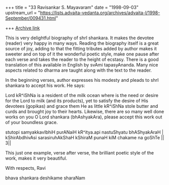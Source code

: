 +++
title = "33 Ravisankar S. Mayavaram"
date = "1998-09-03"
upstream_url = "https://lists.advaita-vedanta.org/archives/advaita-l/1998-September/009431.html"

+++
[Archive link](https://lists.advaita-vedanta.org/archives/advaita-l/1998-September/009431.html)

This is very delightful biography of shrI shankara. It makes the
devotee (reader) very happy in many ways. Reading the biography
itself is a great source of joy, adding to that the fitting
tributes added by author makes it sweeter and on top of it the
wonderful poetic style, make one pause after each verse and takes
the reader to the height of ecstasy. There is a good translation
of this available in English by svAmi tapasyAnanda.  Many nice
aspects related to dharma are taught along with the text to the
reader.

In the beginning verses, author expresses his modesty and pleads
to shrI shankara to accept his work. He says:

Lord kR^iShNa is a resident of the milk ocean where is the need
or desire for the Lord to milk (and its products), yet to satisfy
the desire of His devotees (gopikas) and grace them He as little
kR^iShNa stole butter and curds and brought joy to their hearts.
Likewise, there are so many well done works on you O Lord
shankara (bhAshyakAra), please accept this work out of your
boundless grace.

stutopi samyakkavIbhiH purANaiH kR^itya.api nastuShyatu bhAShyakAraH |
kShirAbdhivAsi sarasiruhAkShaH kShiraM punaH kiM chakame na goShTe || 3||

This just one example, verse after verse, the brilliant poetic
style of the work, makes it very beautiful.

With respects,
Ravi

bhava shankara deshikame sharaNam


